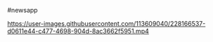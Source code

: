 #newsapp

https://user-images.githubusercontent.com/113609040/228166537-d0611e44-c477-4698-904d-8ac3662f5951.mp4


